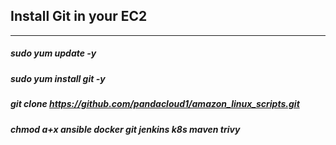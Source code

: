 ## Install Git in your EC2
---
##### sudo yum update -y
##### sudo yum install git -y
##### git clone [<current-url>](https://github.com/pandacloud1/amazon_linux_scripts.git)https://github.com/pandacloud1/amazon_linux_scripts.git
##### chmod a+x ansible docker git jenkins k8s maven trivy
